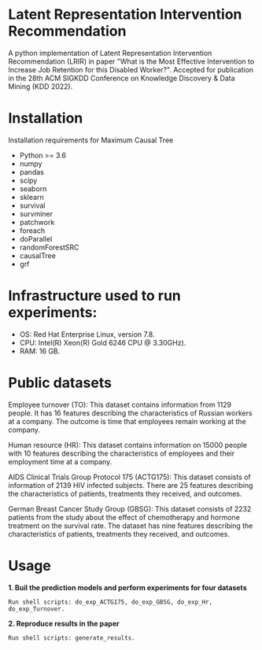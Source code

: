 # Latent Representation Intervention Recommendation
A python implementation of Latent Representation Intervention Recommendation (LRIR) in paper "What is the Most Effective Intervention to Increase Job Retention for this Disabled Worker?". Accepted for publication in the 28th ACM SIGKDD Conference on Knowledge Discovery & Data Mining (KDD 2022).

# Installation
Installation requirements for Maximum Causal Tree

* Python >= 3.6
* numpy
* pandas
* scipy
* seaborn
* sklearn
* survival
* survminer
* patchwork
* foreach
* doParallel
* randomForestSRC
* causalTree
* grf

# Infrastructure used to run experiments:
* OS: Red Hat Enterprise Linux, version 7.8.
* CPU: Intel(R) Xeon(R) Gold 6246 CPU @ 3.30GHz).
* RAM: 16 GB.

# Public datasets

Employee turnover (TO): This dataset contains information from 1129 people. It has 16 features describing the
characteristics of Russian workers at a company. The outcome is time that employees remain working at the company.

Human resource (HR): This dataset contains information on
15000 people with 10 features describing the characteristics
of employees and their employment time at a company.

AIDS Clinical Trials Group Protocol 175 (ACTG175):
This dataset consists of information of 2139 HIV infected
subjects. There are 25 features describing the characteristics
of patients, treatments they received, and outcomes.

German Breast Cancer Study Group (GBSG): This dataset
consists of 2232 patients from the study about the effect of
chemotherapy and hormone treatment on the survival rate.
The dataset has nine features describing the characteristics
of patients, treatments they received, and outcomes.

# Usage

**1. Buil the prediction models and perform experiments for four datasets**

    Run shell scripts: do_exp_ACTG175, do_exp_GBSG, do_exp_Hr, do_exp_Turnover.

**2. Reproduce results in the paper**

    Run shell scripts: generate_results.
